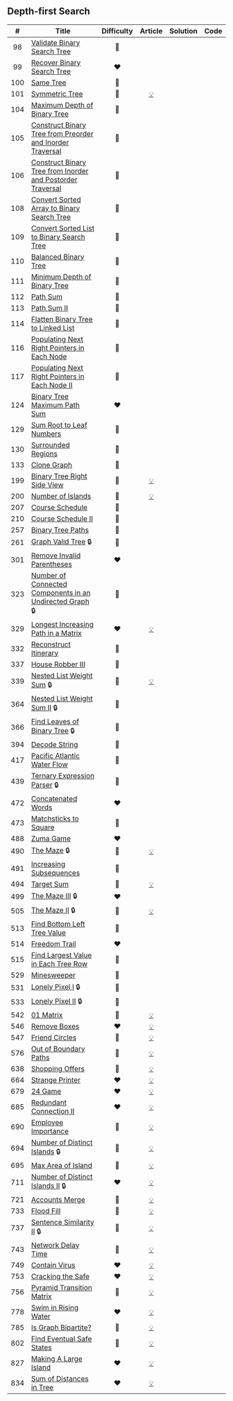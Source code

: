 
## Depth-first Search

|#|Title|Difficulty|Article|Solution|Code|
|:---:|---|:---:|:---:|:---:|:---:|
|98|[Validate Binary Search Tree](https://leetcode.com/problems/validate-binary-search-tree) |🧡||||
|99|[Recover Binary Search Tree](https://leetcode.com/problems/recover-binary-search-tree) |❤️||||
|100|[Same Tree](https://leetcode.com/problems/same-tree) |💚||||
|101|[Symmetric Tree](https://leetcode.com/problems/symmetric-tree) |💚|[💡](https://leetcode.com/articles/symmetric-tree)|||
|104|[Maximum Depth of Binary Tree](https://leetcode.com/problems/maximum-depth-of-binary-tree) |💚||||
|105|[Construct Binary Tree from Preorder and Inorder Traversal](https://leetcode.com/problems/construct-binary-tree-from-preorder-and-inorder-traversal) |🧡||||
|106|[Construct Binary Tree from Inorder and Postorder Traversal](https://leetcode.com/problems/construct-binary-tree-from-inorder-and-postorder-traversal) |🧡||||
|108|[Convert Sorted Array to Binary Search Tree](https://leetcode.com/problems/convert-sorted-array-to-binary-search-tree) |💚||||
|109|[Convert Sorted List to Binary Search Tree](https://leetcode.com/problems/convert-sorted-list-to-binary-search-tree) |🧡||||
|110|[Balanced Binary Tree](https://leetcode.com/problems/balanced-binary-tree) |💚||||
|111|[Minimum Depth of Binary Tree](https://leetcode.com/problems/minimum-depth-of-binary-tree) |💚||||
|112|[Path Sum](https://leetcode.com/problems/path-sum) |💚||||
|113|[Path Sum II](https://leetcode.com/problems/path-sum-ii) |🧡||||
|114|[Flatten Binary Tree to Linked List](https://leetcode.com/problems/flatten-binary-tree-to-linked-list) |🧡||||
|116|[Populating Next Right Pointers in Each Node](https://leetcode.com/problems/populating-next-right-pointers-in-each-node) |🧡||||
|117|[Populating Next Right Pointers in Each Node II](https://leetcode.com/problems/populating-next-right-pointers-in-each-node-ii) |🧡||||
|124|[Binary Tree Maximum Path Sum](https://leetcode.com/problems/binary-tree-maximum-path-sum) |❤️||||
|129|[Sum Root to Leaf Numbers](https://leetcode.com/problems/sum-root-to-leaf-numbers) |🧡||||
|130|[Surrounded Regions](https://leetcode.com/problems/surrounded-regions) |🧡||||
|133|[Clone Graph](https://leetcode.com/problems/clone-graph) |🧡||||
|199|[Binary Tree Right Side View](https://leetcode.com/problems/binary-tree-right-side-view) |🧡|[💡](https://leetcode.com/articles/binary-tree-right-side-view)|||
|200|[Number of Islands](https://leetcode.com/problems/number-of-islands) |🧡|[💡](https://leetcode.com/articles/number-of-islands)|||
|207|[Course Schedule](https://leetcode.com/problems/course-schedule) |🧡||||
|210|[Course Schedule II](https://leetcode.com/problems/course-schedule-ii) |🧡||||
|257|[Binary Tree Paths](https://leetcode.com/problems/binary-tree-paths) |💚||||
|261|[Graph Valid Tree](https://leetcode.com/problems/graph-valid-tree) 🔒|🧡||||
|301|[Remove Invalid Parentheses](https://leetcode.com/problems/remove-invalid-parentheses) |❤️||||
|323|[Number of Connected Components in an Undirected Graph](https://leetcode.com/problems/number-of-connected-components-in-an-undirected-graph) 🔒|🧡||||
|329|[Longest Increasing Path in a Matrix](https://leetcode.com/problems/longest-increasing-path-in-a-matrix) |❤️|[💡](https://leetcode.com/articles/longest-increasing-path-matrix)|||
|332|[Reconstruct Itinerary](https://leetcode.com/problems/reconstruct-itinerary) |🧡||||
|337|[House Robber III](https://leetcode.com/problems/house-robber-iii) |🧡||||
|339|[Nested List Weight Sum](https://leetcode.com/problems/nested-list-weight-sum) 🔒|💚|[💡](https://leetcode.com/articles/nested-list-weight-sum)|||
|364|[Nested List Weight Sum II](https://leetcode.com/problems/nested-list-weight-sum-ii) 🔒|🧡||||
|366|[Find Leaves of Binary Tree](https://leetcode.com/problems/find-leaves-of-binary-tree) 🔒|🧡||||
|394|[Decode String](https://leetcode.com/problems/decode-string) |🧡||||
|417|[Pacific Atlantic Water Flow](https://leetcode.com/problems/pacific-atlantic-water-flow) |🧡||||
|439|[Ternary Expression Parser](https://leetcode.com/problems/ternary-expression-parser) 🔒|🧡||||
|472|[Concatenated Words](https://leetcode.com/problems/concatenated-words) |❤️||||
|473|[Matchsticks to Square](https://leetcode.com/problems/matchsticks-to-square) |🧡||||
|488|[Zuma Game](https://leetcode.com/problems/zuma-game) |❤️||||
|490|[The Maze](https://leetcode.com/problems/the-maze) 🔒|🧡|[💡](https://leetcode.com/articles/the-maze)|||
|491|[Increasing Subsequences](https://leetcode.com/problems/increasing-subsequences) |🧡||||
|494|[Target Sum](https://leetcode.com/problems/target-sum) |🧡|[💡](https://leetcode.com/articles/target-sum)|||
|499|[The Maze III](https://leetcode.com/problems/the-maze-iii) 🔒|❤️||||
|505|[The Maze II](https://leetcode.com/problems/the-maze-ii) 🔒|🧡|[💡](https://leetcode.com/articles/the-maze-ii)|||
|513|[Find Bottom Left Tree Value](https://leetcode.com/problems/find-bottom-left-tree-value) |🧡||||
|514|[Freedom Trail](https://leetcode.com/problems/freedom-trail) |❤️||||
|515|[Find Largest Value in Each Tree Row](https://leetcode.com/problems/find-largest-value-in-each-tree-row) |🧡||||
|529|[Minesweeper](https://leetcode.com/problems/minesweeper) |🧡||||
|531|[Lonely Pixel I](https://leetcode.com/problems/lonely-pixel-i) 🔒|🧡||||
|533|[Lonely Pixel II](https://leetcode.com/problems/lonely-pixel-ii) 🔒|🧡||||
|542|[01 Matrix](https://leetcode.com/problems/01-matrix) |🧡|[💡](https://leetcode.com/articles/01-matrix)|||
|546|[Remove Boxes](https://leetcode.com/problems/remove-boxes) |❤️|[💡](https://leetcode.com/articles/remove-boxes)|||
|547|[Friend Circles](https://leetcode.com/problems/friend-circles) |🧡|[💡](https://leetcode.com/articles/friend-circles)|||
|576|[Out of Boundary Paths](https://leetcode.com/problems/out-of-boundary-paths) |🧡|[💡](https://leetcode.com/articles/out-of-boundary-paths)|||
|638|[Shopping Offers](https://leetcode.com/problems/shopping-offers) |🧡|[💡](https://leetcode.com/articles/shopping-offers)|||
|664|[Strange Printer](https://leetcode.com/problems/strange-printer) |❤️|[💡](https://leetcode.com/articles/strange-printer)|||
|679|[24 Game](https://leetcode.com/problems/24-game) |❤️|[💡](https://leetcode.com/articles/24-game)|||
|685|[Redundant Connection II](https://leetcode.com/problems/redundant-connection-ii) |❤️|[💡](https://leetcode.com/articles/redundant-connection-ii)|||
|690|[Employee Importance](https://leetcode.com/problems/employee-importance) |💚|[💡](https://leetcode.com/articles/employee-importance)|||
|694|[Number of Distinct Islands](https://leetcode.com/problems/number-of-distinct-islands) 🔒|🧡|[💡](https://leetcode.com/articles/number-of-distinct-islands)|||
|695|[Max Area of Island](https://leetcode.com/problems/max-area-of-island) |💚|[💡](https://leetcode.com/articles/max-area-of-island)|||
|711|[Number of Distinct Islands II](https://leetcode.com/problems/number-of-distinct-islands-ii) 🔒|❤️|[💡](https://leetcode.com/articles/number-of-distinct-islands-ii)|||
|721|[Accounts Merge](https://leetcode.com/problems/accounts-merge) |🧡|[💡](https://leetcode.com/articles/accounts-merge)|||
|733|[Flood Fill](https://leetcode.com/problems/flood-fill) |💚|[💡](https://leetcode.com/articles/flood-fill)|||
|737|[Sentence Similarity II](https://leetcode.com/problems/sentence-similarity-ii) 🔒|🧡|[💡](https://leetcode.com/articles/sentence-similarity-ii)|||
|743|[Network Delay Time](https://leetcode.com/problems/network-delay-time) |🧡|[💡](https://leetcode.com/articles/network-delay-time)|||
|749|[Contain Virus](https://leetcode.com/problems/contain-virus) |❤️|[💡](https://leetcode.com/articles/contain-virus)|||
|753|[Cracking the Safe](https://leetcode.com/problems/cracking-the-safe) |❤️|[💡](https://leetcode.com/articles/cracking-the-safe)|||
|756|[Pyramid Transition Matrix](https://leetcode.com/problems/pyramid-transition-matrix) |🧡|[💡](https://leetcode.com/articles/pyramid-transition-matrix)|||
|778|[Swim in Rising Water](https://leetcode.com/problems/swim-in-rising-water) |❤️|[💡](https://leetcode.com/articles/swim-in-rising-water)|||
|785|[Is Graph Bipartite?](https://leetcode.com/problems/is-graph-bipartite) |🧡|[💡](https://leetcode.com/articles/is-graph-bipartite)|||
|802|[Find Eventual Safe States](https://leetcode.com/problems/find-eventual-safe-states) |🧡|[💡](https://leetcode.com/articles/find-eventual-safe-states)|||
|827|[Making A Large Island](https://leetcode.com/problems/making-a-large-island) |❤️|[💡](https://leetcode.com/articles/making-a-large-island)|||
|834|[Sum of Distances in Tree](https://leetcode.com/problems/sum-of-distances-in-tree) |❤️|[💡](https://leetcode.com/articles/sum-of-distances-in-tree)|||